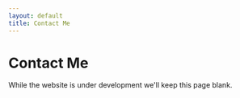 ```yaml
---
layout: default
title: Contact Me
---
```


# Contact Me

While the website is under development we'll keep this page blank. 
